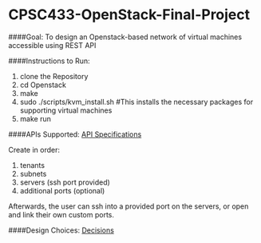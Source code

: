 # CPSC433-OpenStack-Final-Project

####Goal: To design an Openstack-based network of virtual machines accessible using REST API

####Instructions to Run:
1. clone the Repository
2. cd Openstack
2. make
3. sudo ./scripts/kvm_install.sh #This installs the necessary packages for supporting virtual machines
4. make run

####APIs Supported: [API Specifications](https://github.com/taishi8117/CPSC433-OpenStack-Final-Project/blob/master/OpenStack/APIDescription.txt)

Create in order:
1. tenants
2. subnets
3. servers (ssh port provided)
4. additional ports (optional)

Afterwards, the user can ssh into a provided port on the servers, or open and link their own custom ports. 

####Design Choices: [Decisions](https://github.com/taishi8117/CPSC433-OpenStack-Final-Project/blob/master/design.txt)

